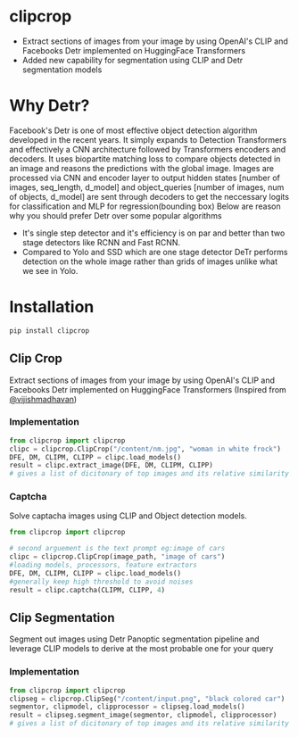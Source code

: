 # clipcrop
- Extract sections of images from your image by using OpenAI's CLIP and Facebooks Detr implemented on HuggingFace Transformers
- Added new capability for segmentation using CLIP and Detr segmentation models

# Why Detr?

Facebook's Detr is one of most effective object detection algorithm developed in the recent years. It simply expands to Detection Transformers and effectively a CNN architecture followed by Transformers encoders and decoders. It uses biopartite matching loss to compare objects detected in an image and reasons the predictions with the global image. Images are processed via CNN and encoder layer to output hidden states [number of images, seq_length, d_model] and object_queries [number of images, num of objects, d_model] are sent through decoders to get the neccessary logits for classification and MLP for regression(bounding box) Below are reason why you should prefer Detr over some popular algorithms

- It's single step detector and it's efficiency is on par and better than two stage detectors like RCNN and Fast RCNN.
- Compared to Yolo and SSD which are one stage detector DeTr performs detection on the whole image rather than grids of images unlike what we see in Yolo.

# Installation
```python
pip install clipcrop
```

## Clip Crop

Extract sections of images from your image by using OpenAI's CLIP and Facebooks Detr implemented on HuggingFace Transformers (Inspired from [@vijishmadhavan](https://github.com/vijishmadhavan/Crop-CLIP/))

### Implementation

```python
from clipcrop import clipcrop
clipc = clipcrop.ClipCrop("/content/nm.jpg", "woman in white frock")
DFE, DM, CLIPM, CLIPP = clipc.load_models()
result = clipc.extract_image(DFE, DM, CLIPM, CLIPP)
# gives a list of dicitonary of top images and its relative similarity score and you can override this by setting num = 5  to get top 5 etc while initiating the class
```
<!-- 
### Result

<p style="font-style: italic;">clipcrop = ClipCrop("/content/nm.jpg", "woman in white frock")</p>
<p float="left">
<img src="/nm.jpg" width="600" height="350">
<img src="/clipcrop.jpeg" width="150" height="300">
</p>

<br>

<p style="font-style: italic;">cc = ClipCrop('/content/rd.jpg', 'woman walking', 2)</p>
<p float="left">
<img src="/rd.jpg" width="600" height="350">
<img src="/rmc.jpeg" width="150" height="300">
</p> -->

### Captcha
Solve captacha images using CLIP and Object detection models.

```python
from clipcrop import clipcrop

# second arguement is the text prompt eg:image of cars
clipc = clipcrop.ClipCrop(image_path, "image of cars")
#loading models, processors, feature extractors
DFE, DM, CLIPM, CLIPP = clipc.load_models()
#generally keep high threshold to avoid noises
result = clipc.captcha(CLIPM, CLIPP, 4)
```

## Clip Segmentation

Segment out images using Detr Panoptic segmentation pipeline and leverage CLIP models to derive at the most probable one for your query

### Implementation

```python
from clipcrop import clipcrop
clipseg = clipcrop.ClipSeg("/content/input.png", "black colored car")
segmentor, clipmodel, clipprocessor = clipseg.load_models()
result = clipseg.segment_image(segmentor, clipmodel, clipprocessor)
# gives a list of dicitonary of top images and its relative similarity score and you can override this by setting num = 5  to get top 5 etc
```

